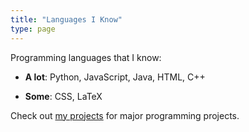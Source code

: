 ```yaml
---
title: "Languages I Know"
type: page
---
```



Programming languages that I know:

- **A lot**: Python, JavaScript, Java, HTML, C++

- **Some**: CSS, LaTeX

Check out [my projects](/projects) for major programming projects.
